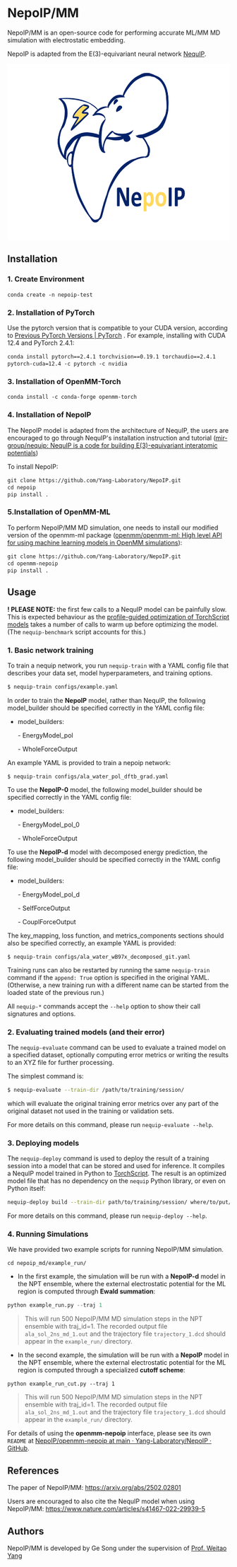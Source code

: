 # NepoIP/MM

NepoIP/MM is an open-source code for performing accurate ML/MM MD simulation with electrostatic embedding. 

NepoIP is adapted from the E(3)-equivariant neural network [NequIP](https://github.com/mir-group/nequip).

 <img src="./toc.jpg" width = "640" height = "400" alt="nepoip" align=center />

## Installation

### 1. Create Environment

```
conda create -n nepoip-test
```

### 2. Installation of PyTorch

Use the pytorch version that is compatible to your CUDA version, according to [Previous PyTorch Versions | PyTorch](https://pytorch.org/get-started/previous-versions/) . For example, installing with CUDA 12.4 and PyTorch 2.4.1:

```
conda install pytorch==2.4.1 torchvision==0.19.1 torchaudio==2.4.1 pytorch-cuda=12.4 -c pytorch -c nvidia
```

### 3. Installation of OpenMM-Torch

```
conda install -c conda-forge openmm-torch
```

### 4. Installation of NepoIP

The NepoIP model is adapted from the architecture of NequIP, the users are encouraged to go through NequIP's installation instruction and tutorial ([mir-group/nequip: NequIP is a code for building E(3)-equivariant interatomic potentials](https://github.com/mir-group/nequip))

To install NepoIP:

```
git clone https://github.com/Yang-Laboratory/NepoIP.git
cd nepoip
pip install . 
```

### 5.Installation of OpenMM-ML

To perform NepoIP/MM MD simulation, one needs to install our modified version of the openmm-ml package ([openmm/openmm-ml: High level API for using machine learning models in OpenMM simulations](https://github.com/openmm/openmm-ml)):

```
git clone https://github.com/Yang-Laboratory/NepoIP.git
cd openmm-nepoip
pip install . 
```



## Usage

**! PLEASE NOTE:** the first few calls to a NequIP model can be painfully slow. This is expected behaviour as the [profile-guided optimization of TorchScript models](https://program-transformations.github.io/slides/pytorch_neurips.pdf) takes a number of calls to warm up before optimizing the model. (The `nequip-benchmark` script accounts for this.)

### 1. Basic network training

To train a nequip network, you run `nequip-train` with a YAML config file that describes your data set, model hyperparameters, and training options. 

```bash
$ nequip-train configs/example.yaml
```

In order to train the **NepoIP** model, rather than NequIP, the following model_builder should be specified correctly in the YAML config file:

* model_builders: 

  \- EnergyModel_pol 

  \- WholeForceOutput 

An example YAML is provided to train a nepoip network:

```
$ nequip-train configs/ala_water_pol_dftb_grad.yaml
```



To use the **NepoIP-0** model, the following model_builder should be specified correctly in the YAML config file:

* model_builders: 

  \- EnergyModel_pol_0 

  \- WholeForceOutput 



To use the **NepoIP-d** model with decomposed energy prediction, the following model_builder should be specified correctly in the YAML config file:

* model_builders: 

  \- EnergyModel_pol_d 

  \- SelfForceOutput 

  \- CouplForceOutput

The key_mapping, loss function, and metrics_components sections should also be specified correctly, an example YAML is provided:

```
$ nequip-train configs/ala_water_wB97x_decomposed_git.yaml
```



Training runs can also be restarted by running the same `nequip-train` command if the `append: True` option is specified in the original YAML. (Otherwise, a new training run with a different name can be started from the loaded state of the previous run.)

All `nequip-*` commands accept the `--help` option to show their call signatures and options.

### 2. Evaluating trained models (and their error)

The `nequip-evaluate` command can be used to evaluate a trained model on a specified dataset, optionally computing error metrics or writing the results to an XYZ file for further processing.

The simplest command is:
```bash
$ nequip-evaluate --train-dir /path/to/training/session/
```
which will evaluate the original training error metrics over any part of the original dataset not used in the training or validation sets.

For more details on this command, please run `nequip-evaluate --help`.

### 3. Deploying models

The `nequip-deploy` command is used to deploy the result of a training session into a model that can be stored and used for inference.
It compiles a NequIP model trained in Python to [TorchScript](https://pytorch.org/docs/stable/jit.html).
The result is an optimized model file that has no dependency on the `nequip` Python library, or even on Python itself:
```bash
nequip-deploy build --train-dir path/to/training/session/ where/to/put/deployed_model.pth
```
For more details on this command, please run `nequip-deploy --help`.

### 4. Running Simulations

We have provided two example scripts for running NepoIP/MM simulation.

```
cd nepoip_md/example_run/
```

* In the first example, the simulation will be run with a **NepoIP-d** model in the NPT ensemble, where the external electrostatic potential for the ML region is computed through **Ewald summation**:

```python
python example_run.py --traj 1
```

> This will run 500 NepoIP/MM MD simulation steps in the NPT ensemble with traj_id=1. The recorded output file `ala_sol_2ns_md_1.out` and the trajectory file `trajectory_1.dcd` should appear in the `example_run/` directory.

* In the second example, the simulation will be run with a **NepoIP** model in the NPT ensemble, where the external electrostatic potential for the ML region is computed through a specialized **cutoff scheme**:

```
python example_run_cut.py --traj 1
```

> This will run 500 NepoIP/MM MD simulation steps in the NPT ensemble with traj_id=1. The recorded output file `ala_sol_2ns_md_1.out` and the trajectory file `trajectory_1.dcd` should appear in the `example_run/` directory.

For details of using the **openmm-nepoip** interface, please see its own `README` at [NepoIP/openmm-nepoip at main · Yang-Laboratory/NepoIP · GitHub](https://github.com/Yang-Laboratory/NepoIP/tree/main/openmm-nepoip).



## References

The paper of NepoIP/MM: 
https://arxiv.org/abs/2502.02801

Users are encouraged to also cite the NequIP model when using NepoIP/MM:
https://www.nature.com/articles/s41467-022-29939-5

## Authors

NepoIP/MM is developed by Ge Song under the supervision of [Prof. Weitao Yang](https://scholars.duke.edu/person/weitao.yang)

